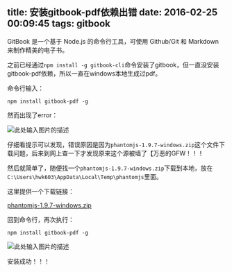 title: 安装gitbook-pdf依赖出错
date: 2016-02-25 00:09:45
tags: gitbook
---

GitBook 是一个基于 Node.js 的命令行工具，可使用 Github/Git 和 Markdown 来制作精美的电子书。

之前已经通过`npm install -g gitbook-cli`命令安装了gitbook，但一直没安装gitbook-pdf依赖，所以一直在windows本地生成过pdf。

<!--more-->

命令行输入：
```
npm install gitbook-pdf -g
```
然而出现了error：

![此处输入图片的描述][1]

仔细看提示可以发现，错误原因是因为`phantomjs-1.9.7-windows.zip`这个文件下载问题，后来到网上查一下才发现原来这个源被墙了【万恶的GFW！！！

然后就简单了，随便找一个`phantomjs-1.9.7-windows.zip`下载到本地，放在`C:\Users\hwk603\AppData\Local\Temp\phantomjs`里面。

这里提供一个下载链接：

[phantomjs-1.9.7-windows.zip][2]

回到命令行，再次执行：
```
npm install gitbook-pdf -g
```

![此处输入图片的描述][3]

安装成功！！！

  [1]: http://7i7k6x.com1.z0.glb.clouddn.com/QQ%E6%88%AA%E5%9B%BE20160224231625.png
  [2]: http://pan.baidu.com/s/1dE0t0ul
  [3]: http://7i7k6x.com1.z0.glb.clouddn.com/QQ%E6%88%AA%E5%9B%BE20160224231924.png